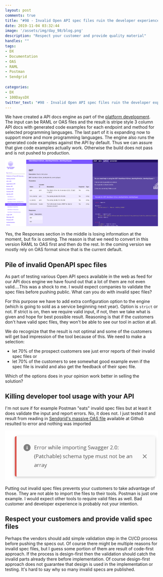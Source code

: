 ```yaml
---
layout: post
comments: true
title: "#98 - Invalid Open API spec files ruin the developer experience"
date: 2019-11-04 03:32:44
image: '/assets/img/day_98/blog.png'
description: "Respect your customer and provide quality material"
handles: "" 
tags:
- DX 
- Documentation
- OAS
- RAML
- Postman
- Sendgrid

categories:
- DX
- 100DaysDX
twitter_text: "#98 - Invalid Open API spec files ruin the developer experience"
---
```


We have created a API docs engine as part of the [platform development](https://platformoftrust.net). The input can be RAML or OAS files and the result is stripe style 3 column API docs with generated code examples for each endpoint and method for selected programming languages. The last part of it is expanding now to support more and more programming languages. The engine also runs the generated code examples against the API by default. Thus we can assure that give code examples actually work. Otherwise the build does not pass and is not pushed to production.  

<img itemprop="image" src="/assets/img/day98/spec.png" alt="{{site.name}}">

Yes, the Responses section in the middle is losing information at the moment, but fix is coming. The reason is that we need to convert in this version RAML to OAS first and then do the rest. In the coming version we mostly rely on OAS format since that is the current default. 

## Pile of invalid OpenAPI spec files

As part of testing various Open API specs available in the web as feed for our API docs engine we have found out that a lot of them are not even valid....This was a shock to me. I would expect companies to validate the spec files before pushing public. What can you do with invalid spec files? 

For this purpose we have to add extra configuration option to the engine (which is going to sold as a service beginning next year). Option is `strict` or not. If strict is on, then we require valid input, if not, then we take what is given and hope for best possible result. Reasoning is that if the customers don't have valid spec files, they won't be able to see our tool in action at all. 

We do recognize that the result is not optimal and some of the customers will get bad impression of the tool because of this. We need to make a selection: 

- let 70% of the prospect customers see just error reports of their invalid spec files or
- let 70% of the customers to see somewhat good example even if the spec file is invalid and also get the feedback of their spec file. 

Which of the options does in your opinion work better in selling the solution? 

## Killing developer tool usage with your API

I'm not sure if for example Postman "eats" invalid spec files but at least it does validate the input and report errors. No, it does not. I just tested it and result from reading in [Sendgrid's massive OAS file](https://github.com/sendgrid/sendgrid-oai/blob/master/oai.yaml) available at Github resulted to error and nothing was imported

<img itemprop="image" src="/assets/img/day98/sendgrid.png" alt="{{site.name}}">

Putting out invalid spec files prevents your customers to take advantage of those. They are not able to import the files to their tools. Postman is just one example. I would expect other tools to require valid files as well. Bad customer and developer experience is probably not your intention. 

## Respect your customers and provide valid spec files

Perhaps the vendors should add simple validation step in the CI/CD process before pushing the specs out. Of course there might be multiple reasons for invalid spec files, but I guess some portion of them are result of code-first approach. If the process is design-first then the validation should catch the invalid parts already there before implementation. Of course design-first approach does not guarantee that design is used in the implementation or testing. It's hard to say why so many invalid specs are published. 